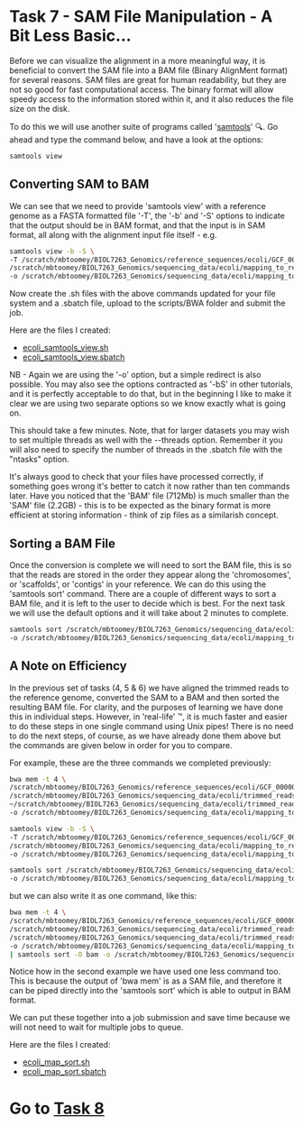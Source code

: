 # Task 7 - SAM File Manipulation - A Bit Less Basic...
Before we can visualize the alignment in a more meaningful way, it is beneficial to convert the SAM file into a BAM file (Binary AlignMent format) for several reasons. SAM files are great for human readability, but they are not so good for fast computational access. The binary format will allow speedy access to the information stored within it, and it also reduces the file size on the disk.

To do this we will use another suite of programs called '[samtools](http://www.htslib.org/)' :mag:. Go ahead and type the command below, and have a look at the options:
```bash
samtools view
```

## Converting SAM to BAM
We can see that we need to provide 'samtools view' with a reference genome as a FASTA formatted file '-T', the '-b' and '-S' options to indicate that the output should be in BAM format, and that the input is in SAM format, all along with the alignment input file itself - e.g.
```bash
samtools view -b -S \
-T /scratch/mbtoomey/BIOL7263_Genomics/reference_sequences/ecoli/GCF_000005845.2_ASM584v2_genomic.fna \
/scratch/mbtoomey/BIOL7263_Genomics/sequencing_data/ecoli/mapping_to_reference/ecoli_mapped.sam \
-o /scratch/mbtoomey/BIOL7263_Genomics/sequencing_data/ecoli/mapping_to_reference/ecoli_mapped.bam
```

Now create the .sh files with the above commands updated for your file system and a .sbatch file, upload to the scripts/BWA folder and submit the job.

Here are the files I created: 
* [ecoli_samtools_view.sh](https://github.com/mbtoomey/genomics_adventure/blob/release/scripts/ecoli_samtools_view.sh)
* [ecoli_samtools_view.sbatch](https://github.com/mbtoomey/genomics_adventure/blob/release/scripts/ecoli_samtools_view.sbatch)

NB - Again we are using the '-o' option, but a simple redirect is also possible. You may also see the options contracted as '-bS' in other tutorials, and it is perfectly acceptable to do that, but in the beginning I like to make it clear we are using two separate options so we know exactly what is going on.

This should take a few minutes. Note, that for larger datasets you may wish to set multiple threads as well with the --threads option. Remember it you will also need to specify the number of threads in the .sbatch file with the "ntasks" option. 

It's always good to check that your files have processed correctly, if something goes wrong it's better to
catch it now rather than ten commands later. Have you noticed that the 'BAM' file (712Mb) is much smaller than the 'SAM' file (2.2GB) - this is to be expected as the binary format is more efficient at storing information - think of zip files as a similarish concept.

## Sorting a BAM File
Once the conversion is complete we will need to sort the BAM file, this is so that the reads are stored in the order they appear along the 'chromosomes', or 'scaffolds', or 'contigs' in your reference. We can do this using the 'samtools sort' command. There are a couple of different ways to sort a BAM file, and it is left to the user to decide which is best. For the next task we will use the default options and it will take about 2 minutes to complete.

```bash
samtools sort /scratch/mbtoomey/BIOL7263_Genomics/sequencing_data/ecoli/mapping_to_reference/ecoli_mapped.bam \
-o /scratch/mbtoomey/BIOL7263_Genomics/sequencing_data/ecoli/mapping_to_reference/ecoli_mapped_sorted.bam
```

## A Note on Efficiency
In the previous set of tasks (4, 5 & 6) we have aligned the trimmed reads to the reference genome, converted the SAM to a BAM and then sorted the resulting BAM file. For clarity, and the purposes of learning we have done this in individual steps. However, in 'real-life' :tm:, it is much faster and easier to do these steps in one single command using Unix pipes! There is no need to do the next steps, of course, as we have already done them above but the commands are given below in order for you to compare.

For example, these are the three commands we completed previously:
```bash
bwa mem -t 4 \
/scratch/mbtoomey/BIOL7263_Genomics/reference_sequences/ecoli/GCF_000005845.2_ASM584v2_genomic \
/scratch/mbtoomey/BIOL7263_Genomics/sequencing_data/ecoli/trimmed_reads_val_1.fq.gz \
~/scratch/mbtoomey/BIOL7263_Genomics/sequencing_data/ecoli/trimmed_reads_val_2.fq.gz \
-o /scratch/mbtoomey/BIOL7263_Genomics/sequencing_data/ecoli/mapping_to_reference/ecoli_mapped.sam

samtools view -b -S \
-T /scratch/mbtoomey/BIOL7263_Genomics/reference_sequences/ecoli/GCF_000005845.2_ASM584v2_genomic.fna \
/scratch/mbtoomey/BIOL7263_Genomics/sequencing_data/ecoli/mapping_to_reference/ecoli_mapped.sam \
-o /scratch/mbtoomey/BIOL7263_Genomics/sequencing_data/ecoli/mapping_to_reference/ecoli_mapped.bam

samtools sort /scratch/mbtoomey/BIOL7263_Genomics/sequencing_data/ecoli/mapping_to_reference/ecoli_mapped.bam \
-o /scratch/mbtoomey/BIOL7263_Genomics/sequencing_data/ecoli/mapping_to_reference/ecoli_mapped_sorted.bam
```

but we can also write it as one command, like this:
```bash
bwa mem -t 4 \
/scratch/mbtoomey/BIOL7263_Genomics/reference_sequences/ecoli/GCF_000005845.2_ASM584v2_genomic \
/scratch/mbtoomey/BIOL7263_Genomics/sequencing_data/ecoli/trimmed_reads_val_1.fq.gz \
/scratch/mbtoomey/BIOL7263_Genomics/sequencing_data/ecoli/trimmed_reads_val_2.fq.gz \
-o /scratch/mbtoomey/BIOL7263_Genomics/sequencing_data/ecoli/mapping_to_reference/ecoli_mapped.sam
| samtools sort -O bam -o /scratch/mbtoomey/BIOL7263_Genomics/sequencing_data/ecoli/mapping_to_reference/ecoli_mapped_sorted_onecommand.bam
```
Notice how in the second example we have used one less command too. This is because the output of 'bwa mem' is as a SAM file, and therefore it can be piped directly into the 'samtools sort' which is able to output in BAM format.

We can put these together into a job submission and save time because we will not need to wait for multiple jobs to queue. 

Here are the files I created: 
* [ecoli_map_sort.sh](https://github.com/mbtoomey/genomics_adventure/blob/release/scripts/ecoli_map_sort.sh)
* [ecoli_map_sort.sbatch](https://github.com/mbtoomey/genomics_adventure/blob/release/scripts/ecoli_map_sort.sbatch)

# Go to [Task 8](https://github.com/mbtoomey/genomics_adventure/blob/release/chapter_2/task_8.md)
